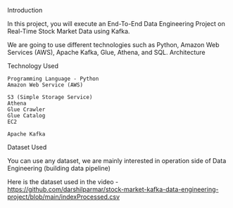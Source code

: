 Introduction

In this project, you will execute an End-To-End Data Engineering Project on Real-Time Stock Market Data using Kafka.

We are going to use different technologies such as Python, Amazon Web Services (AWS), Apache Kafka, Glue, Athena, and SQL.
Architecture

Technology Used

    Programming Language - Python
    Amazon Web Service (AWS)

    S3 (Simple Storage Service)
    Athena
    Glue Crawler
    Glue Catalog
    EC2

    Apache Kafka

Dataset Used

You can use any dataset, we are mainly interested in operation side of Data Engineering (building data pipeline)

Here is the dataset used in the video - https://github.com/darshilparmar/stock-market-kafka-data-engineering-project/blob/main/indexProcessed.csv
